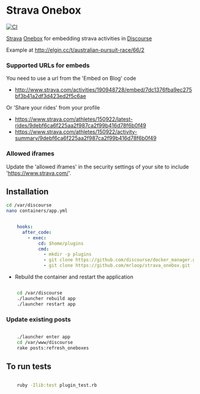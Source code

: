 # Strava Onebox

[![CI](https://github.com/mrloop/strava_onebox/actions/workflows/ci.yml/badge.svg)](https://github.com/mrloop/strava_onebox/actions/workflows/ci.yml)

[Strava](https://www.strava.com/) [Onebox](https://github.com/discourse/onebox) for embedding strava activities in [Discourse](discourse.org)

Example at http://elgin.cc/t/australian-pursuit-race/66/2

### Supported URLs for embeds

You need to use a url from the 'Embed on Blog' code

  - http://www.strava.com/activities/190948728/embed/7dc1376fba9ec275bf3b41a2df3d423ed2f5c6ae

Or 'Share your rides' from your profile

  - https://www.strava.com/athletes/150922/latest-rides/9debf6ca6f225aa2f987ca2f99b416d78f6b0f49
  - https://www.strava.com/athletes/150922/activity-summary/9debf6ca6f225aa2f987ca2f99b416d78f6b0f49

### Allowed iframes

Update the 'allowed iframes' in the security settings of your site to include 'https://www.strava.com/'.

## Installation

```sh
cd /var/discourse
nano containers/app.yml
```

```yml

    hooks:
      after_code:
        - exec:
            cd: $home/plugins
            cmd:
              - mkdir -p plugins
              - git clone https://github.com/discourse/docker_manager.git
              - git clone https://github.com/mrloop/strava_onebox.git

```

* Rebuild the container and restart the application

```sh

    cd /var/discourse
    ./launcher rebuild app
    ./launcher restart app

```

### Update existing posts

```sh

    ./launcher enter app
    cd /var/www/discourse
    rake posts:refresh_oneboxes

```

## To run tests

```sh

    ruby -Ilib:test plugin_test.rb

```
